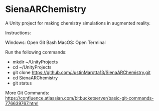 # SienaARChemistry
A Unity project for making chemistry simulations in augmented reality.


Instructions:

Windows: Open Git Bash
MacOS: Open Terminal

Run the following commands:
  - mkdir ~/UnityProjects
  - cd ~/UnityProjects
  - git clone https://github.com/JustinMarotta13/SienaARChemistry.git
  - cd SienaARChemistry
  - git status

More Git Commands:
https://confluence.atlassian.com/bitbucketserver/basic-git-commands-776639767.html
